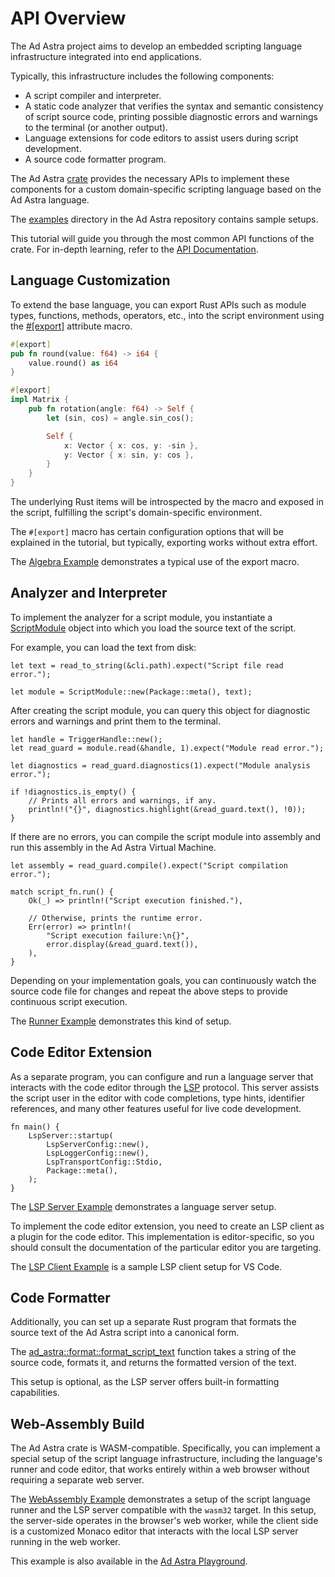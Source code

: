 <!------------------------------------------------------------------------------
  This file is part of "Ad Astra", an embeddable scripting programming
  language platform.

  This work is proprietary software with source-available code.

  To copy, use, distribute, or contribute to this work, you must agree to
  the terms of the General License Agreement:

  https://github.com/Eliah-Lakhin/ad-astra/blob/master/EULA.md

  The agreement grants a Basic Commercial License, allowing you to use
  this work in non-commercial and limited commercial products with a total
  gross revenue cap. To remove this commercial limit for one of your
  products, you must acquire a Full Commercial License.

  If you contribute to the source code, documentation, or related materials,
  you must grant me an exclusive license to these contributions.
  Contributions are governed by the "Contributions" section of the General
  License Agreement.

  Copying the work in parts is strictly forbidden, except as permitted
  under the General License Agreement.

  If you do not or cannot agree to the terms of this Agreement,
  do not use this work.

  This work is provided "as is", without any warranties, express or implied,
  except where such disclaimers are legally invalid.

  Copyright (c) 2024 Ilya Lakhin (Илья Александрович Лахин).
  All rights reserved.
------------------------------------------------------------------------------->

# API Overview

The Ad Astra project aims to develop an embedded scripting language
infrastructure integrated into end applications.

Typically, this infrastructure includes the following components:

- A script compiler and interpreter.
- A static code analyzer that verifies the syntax and semantic consistency of
  script source code, printing possible diagnostic errors and warnings to the
  terminal (or another output).
- Language extensions for code editors to assist users during script
  development.
- A source code formatter program.

The Ad Astra [crate](https://crates.io/crates/ad-astra) provides the necessary
APIs to implement these components for a custom domain-specific scripting
language based on the Ad Astra language.

The [examples](https://github.com/Eliah-Lakhin/ad-astra/tree/master/work/examples)
directory in the Ad Astra repository contains sample setups.

This tutorial will guide you through the most common API functions of the crate.
For in-depth learning, refer to the
[API Documentation](https://docs.rs/ad-astra).

## Language Customization

To extend the base language, you can export Rust APIs such as module types,
functions, methods, operators, etc., into the script environment using the
[#[export]](https://docs.rs/ad-astra/1.0.0/ad_astra/attr.export.html) attribute
macro.

```rust
#[export]
pub fn round(value: f64) -> i64 {
    value.round() as i64
}

#[export]
impl Matrix {
    pub fn rotation(angle: f64) -> Self {
        let (sin, cos) = angle.sin_cos();

        Self {
            x: Vector { x: cos, y: -sin },
            y: Vector { x: sin, y: cos },
        }
    }
}
```

The underlying Rust items will be introspected by the macro and exposed in the
script, fulfilling the script's domain-specific environment.

The `#[export]` macro has certain configuration options that will be explained
in the tutorial, but typically, exporting works without extra effort.

The [Algebra Example](https://github.com/Eliah-Lakhin/ad-astra/tree/master/work/examples/algebra/src/lib.rs)
demonstrates a typical use of the export macro.

## Analyzer and Interpreter

To implement the analyzer for a script module, you instantiate a
[ScriptModule](https://docs.rs/ad-astra/1.0.0/ad_astra/analysis/struct.ScriptModule.html)
object into which you load the source text of the script.

For example, you can load the text from disk:

```rust,ignore
let text = read_to_string(&cli.path).expect("Script file read error.");

let module = ScriptModule::new(Package::meta(), text);
```

After creating the script module, you can query this object for diagnostic 
errors and warnings and print them to the terminal.

```rust,ignore
let handle = TriggerHandle::new();
let read_guard = module.read(&handle, 1).expect("Module read error.");

let diagnostics = read_guard.diagnostics(1).expect("Module analysis error.");

if !diagnostics.is_empty() {
    // Prints all errors and warnings, if any.
    println!("{}", diagnostics.highlight(&read_guard.text(), !0));
}
```

If there are no errors, you can compile the script module into assembly and run
this assembly in the Ad Astra Virtual Machine.

```rust,ignore
let assembly = read_guard.compile().expect("Script compilation error.");

match script_fn.run() {
    Ok(_) => println!("Script execution finished."),

    // Otherwise, prints the runtime error.
    Err(error) => println!(
        "Script execution failure:\n{}",
        error.display(&read_guard.text()),
    ),
}
```

Depending on your implementation goals, you can continuously watch the source
code file for changes and repeat the above steps to provide continuous script
execution.

The [Runner Example](https://github.com/Eliah-Lakhin/ad-astra/tree/master/work/examples/runner)
demonstrates this kind of setup.

## Code Editor Extension

As a separate program, you can configure and run a language server that
interacts with the code editor through the
[LSP](https://microsoft.github.io/language-server-protocol/) protocol. This
server assists the script user in the editor with code completions, type hints,
identifier references, and many other features useful for live code development.

```rust,ignore
fn main() {
    LspServer::startup(
        LspServerConfig::new(),
        LspLoggerConfig::new(),
        LspTransportConfig::Stdio,
        Package::meta(),
    );
}
```

The [LSP Server Example](https://github.com/Eliah-Lakhin/ad-astra/tree/master/work/examples/lsp-server)
demonstrates a language server setup.

To implement the code editor extension, you need to create an LSP client as a
plugin for the code editor. This implementation is editor-specific, so you
should consult the documentation of the particular editor you are targeting.

The [LSP Client Example](https://github.com/Eliah-Lakhin/ad-astra/tree/master/work/examples/lsp-client)
is a sample LSP client setup for VS Code.

## Code Formatter

Additionally, you can set up a separate Rust program that formats the source
text of the Ad Astra script into a canonical form.

The [ad_astra::format::format_script_text](https://docs.rs/ad-astra/1.0.0/ad_astra/format/fn.format_script_text.html)
function takes a string of the source code, formats it, and returns the
formatted version of the text.

This setup is optional, as the LSP server offers built-in formatting
capabilities.

## Web-Assembly Build

The Ad Astra crate is WASM-compatible. Specifically, you can implement a special
setup of the script language infrastructure, including the language's runner and
code editor, that works entirely within a web browser without requiring a
separate web server.

The [WebAssembly Example](https://github.com/Eliah-Lakhin/ad-astra/tree/master/work/examples/wasm)
demonstrates a setup of the script language runner and the LSP server compatible
with the `wasm32` target. In this setup, the server-side operates in the
browser's web worker, while the client side is a customized Monaco editor that
interacts with the local LSP server running in the web worker.

This example is also available in the [Ad Astra Playground](../playground.md).
